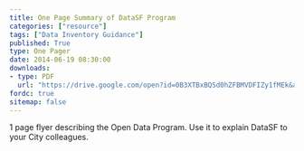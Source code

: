 ```yaml
---
title: One Page Summary of DataSF Program
categories: ["resource"]
tags: ["Data Inventory Guidance"]
published: True
type: One Pager
date: 2014-06-19 08:30:00
downloads:
- type: PDF
  url: "https://drive.google.com/open?id=0B3XTBxBQSd0hZFBMVDFIZy1fMEk&authuser=0"
fordc: true
sitemap: false
---
```

1 page flyer describing the Open Data Program. Use it to explain DataSF to your City colleagues.
